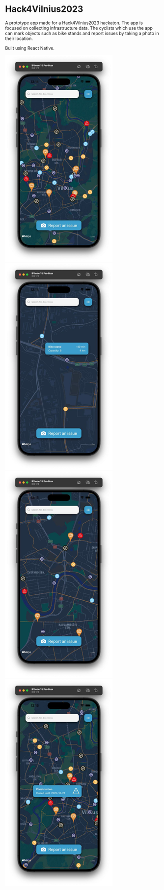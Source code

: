 # Hack4Vilnius2023

A prototype app made for a Hack4Vilnius2023 hackaton. The app is focused on collecting infrastructure data. The cyclists which use the app can mark objects such as bike stands and report issues by taking a photo in their location.

Built using React Native.

<img src="assets/images/demo3.jpeg" width="350">
<img src="assets/images/demo5.jpeg" width="350">
<img src="assets/images/demo1.jpeg" width="350">
<img src="assets/images/demo2.jpeg" width="350">
